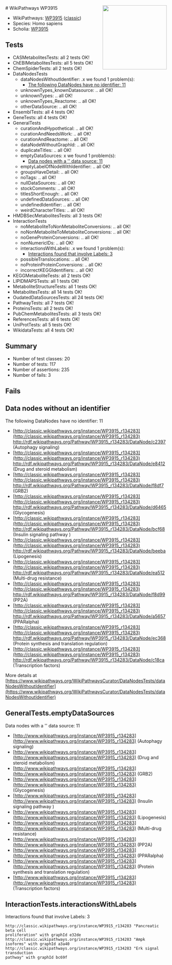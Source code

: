 <img style="float: right; width: 200px" src="https://upload.wikimedia.org/wikipedia/commons/thumb/8/83/Wplogo_with_text_500.png/640px-Wplogo_with_text_500.png" />
# WikiPathways WP3915

* WikiPathways: [WP3915](https://wikipathways.org/pathways/WP3915) ([classic](https://classic.wikipathways.org/instance/WP3915))
* Species: Homo sapiens
* Scholia: [WP3915](https://scholia.toolforge.org/wikipathways/WP3915)
## Tests
* CASMetabolitesTests: all 2 tests OK!
* ChEBIMetabolitesTests: all 5 tests OK!
* ChemSpiderTests: all 2 tests OK!
* DataNodesTests
    * dataNodesWithoutIdentifier: .x we found 1 problem(s):
        * [The following DataNodes have no identifier: 11](#8792c491)
    * unknownTypes_knownDatasource: .. all OK!
    * unknownTypes: .. all OK!
    * unknownTypes_Reactome: .. all OK!
    * otherDataSource: .. all OK!
* EnsemblTests: all 4 tests OK!
* GeneTests: all 4 tests OK!
* GeneralTests
    * curationAndHypothetical: .. all OK!
    * curationAndNeedsWork: .. all OK!
    * curationAndReactome: .. all OK!
    * dataNodeWithoutGraphId: .. all OK!
    * duplicateTitles: .. all OK!
    * emptyDataSources: x we found 1 problem(s):
        * [Data nodes with a '' data source: 11](#6531d9e5)
    * emptyLabelOfNodeWithIdentifier: .. all OK!
    * groupsHaveDetail: .. all OK!
    * noTags: .. all OK!
    * nullDataSources: .. all OK!
    * stockComments: .. all OK!
    * titlesShortEnough: .. all OK!
    * undefinedDataSources: .. all OK!
    * undefinedIdentifier: .. all OK!
    * weirdCharacterTitles: .. all OK!
* HMDBSecMetabolitesTests: all 3 tests OK!
* InteractionTests
    * noMetaboliteToNonMetaboliteConversions: .. all OK!
    * noNonMetaboliteToMetaboliteConversions: .. all OK!
    * noGeneProteinConversions: .. all OK!
    * nonNumericIDs: .. all OK!
    * interactionsWithLabels: .x we found 1 problem(s):
        * [Interactions found that involve Labels: 3](#630d267a)
    * possibleTranslocations: .. all OK!
    * noProteinProteinConversions: .. all OK!
    * incorrectKEGGIdentifiers: .. all OK!
* KEGGMetaboliteTests: all 2 tests OK!
* LIPIDMAPSTests: all 1 tests OK!
* MetaboliteStructureTests: all 1 tests OK!
* MetabolitesTests: all 14 tests OK!
* OudatedDataSourcesTests: all 24 tests OK!
* PathwayTests: all 7 tests OK!
* ProteinsTests: all 2 tests OK!
* PubChemMetabolitesTests: all 3 tests OK!
* ReferencesTests: all 6 tests OK!
* UniProtTests: all 5 tests OK!
* WikidataTests: all 4 tests OK!


## Summary

* Number of test classes: 20
* Number of tests: 117
* Number of assertions: 235
* Number of fails: 3

## Fails

<a name="8792c491" />

## Data nodes without an identifier

The following DataNodes have no identifier: 11

* [http://classic.wikipathways.org/instance/WP3915_r134283](http://classic.wikipathways.org/instance/WP3915_r134283) http://rdf.wikipathways.org/Pathway/WP3915_r134283/DataNode/c2397 (Autophagy 
signaling)
* [http://classic.wikipathways.org/instance/WP3915_r134283](http://classic.wikipathways.org/instance/WP3915_r134283) http://rdf.wikipathways.org/Pathway/WP3915_r134283/DataNode/e8412 (Drug and steroid
metabolism)
* [http://classic.wikipathways.org/instance/WP3915_r134283](http://classic.wikipathways.org/instance/WP3915_r134283) http://rdf.wikipathways.org/Pathway/WP3915_r134283/DataNode/f8df7 (GRB2)
* [http://classic.wikipathways.org/instance/WP3915_r134283](http://classic.wikipathways.org/instance/WP3915_r134283) http://rdf.wikipathways.org/Pathway/WP3915_r134283/DataNode/d6465 (Glycogenesis)
* [http://classic.wikipathways.org/instance/WP3915_r134283](http://classic.wikipathways.org/instance/WP3915_r134283) http://rdf.wikipathways.org/Pathway/WP3915_r134283/DataNode/bcf68 (Insulin 
signaling pathway )
* [http://classic.wikipathways.org/instance/WP3915_r134283](http://classic.wikipathways.org/instance/WP3915_r134283) http://rdf.wikipathways.org/Pathway/WP3915_r134283/DataNode/beeba (Lipogenesis)
* [http://classic.wikipathways.org/instance/WP3915_r134283](http://classic.wikipathways.org/instance/WP3915_r134283) http://rdf.wikipathways.org/Pathway/WP3915_r134283/DataNode/ea512 (Multi-drug
resistance)
* [http://classic.wikipathways.org/instance/WP3915_r134283](http://classic.wikipathways.org/instance/WP3915_r134283) http://rdf.wikipathways.org/Pathway/WP3915_r134283/DataNode/f8d99 (PP2A)
* [http://classic.wikipathways.org/instance/WP3915_r134283](http://classic.wikipathways.org/instance/WP3915_r134283) http://rdf.wikipathways.org/Pathway/WP3915_r134283/DataNode/a5657 (PPARalpha)
* [http://classic.wikipathways.org/instance/WP3915_r134283](http://classic.wikipathways.org/instance/WP3915_r134283) http://rdf.wikipathways.org/Pathway/WP3915_r134283/DataNode/ec368 (Protein synthesis and 
translation regulation)
* [http://classic.wikipathways.org/instance/WP3915_r134283](http://classic.wikipathways.org/instance/WP3915_r134283) http://rdf.wikipathways.org/Pathway/WP3915_r134283/DataNode/c18ca (Transcription
factors)


More details at [https://www.wikipathways.org/WikiPathwaysCurator/DataNodesTests/dataNodesWithoutIdentifier](https://www.wikipathways.org/WikiPathwaysCurator/DataNodesTests/dataNodesWithoutIdentifier)

<a name="6531d9e5" />

## GeneralTests.emptyDataSources

Data nodes with a '' data source: 11

* [http://www.wikipathways.org/instance/WP3915_r134283](http://www.wikipathways.org/instance/WP3915_r134283) (Autophagy 
signaling)
* [http://www.wikipathways.org/instance/WP3915_r134283](http://www.wikipathways.org/instance/WP3915_r134283) (Drug and steroid
metabolism)
* [http://www.wikipathways.org/instance/WP3915_r134283](http://www.wikipathways.org/instance/WP3915_r134283) (GRB2)
* [http://www.wikipathways.org/instance/WP3915_r134283](http://www.wikipathways.org/instance/WP3915_r134283) (Glycogenesis)
* [http://www.wikipathways.org/instance/WP3915_r134283](http://www.wikipathways.org/instance/WP3915_r134283) (Insulin 
signaling pathway )
* [http://www.wikipathways.org/instance/WP3915_r134283](http://www.wikipathways.org/instance/WP3915_r134283) (Lipogenesis)
* [http://www.wikipathways.org/instance/WP3915_r134283](http://www.wikipathways.org/instance/WP3915_r134283) (Multi-drug
resistance)
* [http://www.wikipathways.org/instance/WP3915_r134283](http://www.wikipathways.org/instance/WP3915_r134283) (PP2A)
* [http://www.wikipathways.org/instance/WP3915_r134283](http://www.wikipathways.org/instance/WP3915_r134283) (PPARalpha)
* [http://www.wikipathways.org/instance/WP3915_r134283](http://www.wikipathways.org/instance/WP3915_r134283) (Protein synthesis and 
translation regulation)
* [http://www.wikipathways.org/instance/WP3915_r134283](http://www.wikipathways.org/instance/WP3915_r134283) (Transcription
factors)


<a name="630d267a" />

## InteractionTests.interactionsWithLabels

Interactions found that involve Labels: 3
```
http://classic.wikipathways.org/instance/WP3915_r134283 "Pancreatic
beta cell
proliferation" with graphId e32de
http://classic.wikipathways.org/instance/WP3915_r134283 "Ampk isoforms" with graphId a3a40
http://classic.wikipathways.org/instance/WP3915_r134283 "Erk signal
transduction
pathway" with graphId bc69f
```

